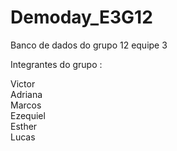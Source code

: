 # Demoday_E3G12
Banco de dados do grupo 12 equipe 3

Integrantes  do grupo :

Victor<br/>
Adriana<br/>
Marcos<br/>
Ezequiel<br/>
Esther<br/>
Lucas<br/>
